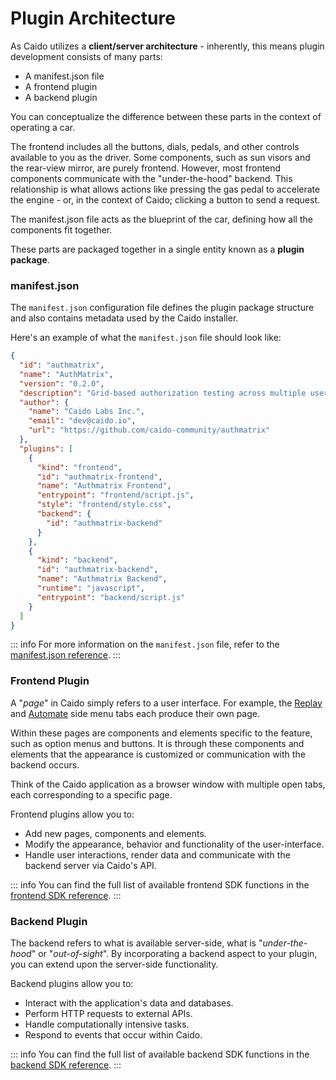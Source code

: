 # Plugin Architecture

As Caido utilizes a **client/server architecture** - inherently, this means plugin development consists of many parts:

- A manifest.json file
- A frontend plugin
- A backend plugin

You can conceptualize the difference between these parts in the context of operating a car.

The frontend includes all the buttons, dials, pedals, and other controls available to you as the driver. Some components, such as sun visors and the rear-view mirror, are purely frontend. However, most frontend components communicate with the "under-the-hood" backend. This relationship is what allows actions like pressing the gas pedal to accelerate the engine - or, in the context of Caido; clicking a button to send a request.

The manifest.json file acts as the blueprint of the car, defining how all the components fit together.

These parts are packaged together in a single entity known as a **plugin package**.

### manifest.json

The `manifest.json` configuration file defines the plugin package structure and also contains metadata used by the Caido installer.

Here's an example of what the `manifest.json` file should look like:

```json
{
  "id": "authmatrix",
  "name": "AuthMatrix",
  "version": "0.2.0",
  "description": "Grid-based authorization testing across multiple users and roles.",
  "author": {
    "name": "Caido Labs Inc.",
    "email": "dev@caido.io",
    "url": "https://github.com/caido-community/authmatrix"
  },
  "plugins": [
    {
      "kind": "frontend",
      "id": "authmatrix-frontend",
      "name": "Authmatrix Frontend",
      "entrypoint": "frontend/script.js",
      "style": "frontend/style.css",
      "backend": {
        "id": "authmatrix-backend"
      }
    },
    {
      "kind": "backend",
      "id": "authmatrix-backend",
      "name": "Authmatrix Backend",
      "runtime": "javascript",
      "entrypoint": "backend/script.js"
    }
  ]
}
```

::: info
For more information on the `manifest.json` file, refer to the [manifest.json reference](/reference/manifest.md).
:::

### Frontend Plugin

A "_page_" in Caido simply refers to a user interface. For example, the [Replay](https://docs.caido.io/reference/features/testing/replay.html) and [Automate](https://docs.caido.io/reference/features/testing/automate.html) side menu tabs each produce their own page.

Within these pages are components and elements specific to the feature, such as option menus and buttons. It is through these components and elements that the appearance is customized or communication with the backend occurs.

Think of the Caido application as a browser window with multiple open tabs, each corresponding to a specific page.

Frontend plugins allow you to:

- Add new pages, components and elements.
- Modify the appearance, behavior and functionality of the user-interface.
- Handle user interactions, render data and communicate with the backend server via Caido's API.

::: info
You can find the full list of available frontend SDK functions in the [frontend SDK reference](/reference/sdks/frontend/index.md).
:::

### Backend Plugin

The backend refers to what is available server-side, what is "_under-the-hood_" or "_out-of-sight_". By incorporating a backend aspect to your plugin, you can extend upon the server-side functionality.

Backend plugins allow you to:

- Interact with the application's data and databases.
- Perform HTTP requests to external APIs.
- Handle computationally intensive tasks.
- Respond to events that occur within Caido.

::: info
You can find the full list of available backend SDK functions in the [backend SDK reference](/reference/sdks/backend/index.md).
:::
